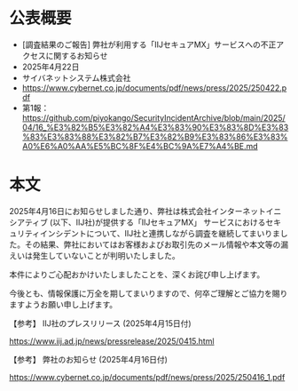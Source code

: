 # 公表概要
- [調査結果のご報告] 弊社が利用する「IIJセキュアMX」サービスへの不正アクセスに関するお知らせ
- 2025年4月22日
- サイバネットシステム株式会社
- https://www.cybernet.co.jp/documents/pdf/news/press/2025/250422.pdf
- 第1報：https://github.com/piyokango/SecurityIncidentArchive/blob/main/2025/04/16_%E3%82%B5%E3%82%A4%E3%83%90%E3%83%8D%E3%83%83%E3%83%88%E3%82%B7%E3%82%B9%E3%83%86%E3%83%A0%E6%A0%AA%E5%BC%8F%E4%BC%9A%E7%A4%BE.md

# 本文
2025年4月16日にお知らせしました通り、弊社は株式会社インターネットイニシアティブ (以下、IIJ社)が提供する「IIJセキュアMX」 サービスにおけるセキュリティインシデントについて、IIJ社と連携しながら調査を継続してまいりました。その結果、弊社においてはお客様およびお取引先のメール情報や本文等の漏えいは発生していないことが判明いたしました。

本件によりご心配おかけいたしましたことを、深くお詫び申し上げます。

今後とも、情報保護に万全を期してまいりますので、何卒ご理解とご協力を賜りますようお願い申し上げます。

【参考】 IIJ社のプレスリリース (2025年4月15日付)

https://www.iij.ad.jp/news/pressrelease/2025/0415.html


【参考】 弊社のお知らせ (2025年4月16日付)

https://www.cybernet.co.jp/documents/pdf/news/press/2025/250416_1.pdf
